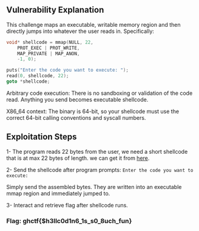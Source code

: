 ## Vulnerability Explanation

This challenge maps an executable, writable memory region and then directly jumps into whatever the user reads in. Specifically:

```c
void* shellcode = mmap(NULL, 22,
    PROT_EXEC | PROT_WRITE,
    MAP_PRIVATE | MAP_ANON,
    -1, 0);

puts("Enter the code you want to execute: ");
read(0, shellcode, 22);
goto *shellcode;
```

Arbitrary code execution: There is no sandboxing or validation of the code read. Anything you send becomes executable shellcode.

X86_64 context: The binary is 64-bit, so your shellcode must use the correct 64-bit calling conventions and syscall numbers.

## Exploitation Steps

1- The program reads 22 bytes from the user, we need a short shellcode that is at max 22 bytes of length.
we can get it from [here](https://systemoverlord.com/2016/04/27/even-shorter-shellcode.html).

2- Send the shellcode after program prompts:
`Enter the code you want to execute:`

Simply send the assembled bytes. They are written into an executable mmap region and immediately jumped to.

3- Interact and retrieve flag after shellcode runs.

### Flag: ghctf{$h3llc0d1n6_1s_s0_8uch_fun}
